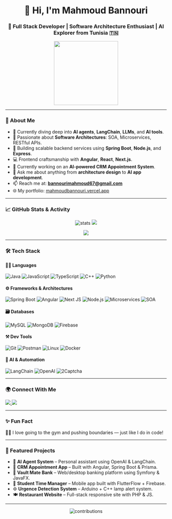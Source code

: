 <h1 align="center">👋 Hi, I'm Mahmoud Bannouri</h1>
<h3 align="center">🚀 Full Stack Developer | Software Architecture Enthusiast | AI Explorer from Tunisia 🇹🇳</h3>

<p align="center">
  <img src="https://media.giphy.com/media/f3iwJFOVOwuy7K6FFw/giphy.gif" width="200"/>
</p>

---

### 🧠 About Me

- 🌱 Currently diving deep into **AI agents**, **LangChain**, **LLMs**, and **AI tools**.
- 🧩 Passionate about **Software Architectures**: SOA, Microservices, RESTful APIs.
- 🧰 Building scalable backend services using **Spring Boot**, **Node.js**, and **Express**.
- 💻 Frontend craftsmanship with **Angular**, **React**, **Next.js**.
- 🔭 Currently working on an **AI-powered CRM Appointment System**.
- 💬 Ask me about anything from **architecture design** to **AI app development**.
- 📫 Reach me at: **bannourimahmoud67@gmail.com**
- 🌐 My portfolio: [mahmoudbannouri.vercel.app](https://mahmoudbannouri.vercel.app/)

---

### 📈 GitHub Stats & Activity

<p align="center">
  <img src="https://github-readme-stats.vercel.app/api?username=mahmoudbannouri&show_icons=true&theme=radical" alt="stats" />
  <img src="https://streak-stats.demolab.com?user=mahmoudbannouri&theme=radical" />
</p>

<p align="center">
  <img src="https://github-profile-trophy.vercel.app/?username=mahmoudbannouri&theme=radical&no-frame=true&no-bg=true&margin-w=4" />
</p>

---

### 🛠️ Tech Stack

#### 👨‍💻 Languages
![Java](https://img.shields.io/badge/Java-ED8B00?style=for-the-badge&logo=java&logoColor=white)
![JavaScript](https://img.shields.io/badge/JavaScript-F0DB4F?style=for-the-badge&logo=javascript&logoColor=black)
![TypeScript](https://img.shields.io/badge/TypeScript-007ACC?style=for-the-badge&logo=typescript&logoColor=white)
![C++](https://img.shields.io/badge/C++-00599C?style=for-the-badge&logo=c%2B%2B&logoColor=white)
![Python](https://img.shields.io/badge/Python-3670A0?style=for-the-badge&logo=python&logoColor=white)

#### ⚙️ Frameworks & Architectures
![Spring Boot](https://img.shields.io/badge/Spring%20Boot-6DB33F?style=for-the-badge&logo=springboot&logoColor=white)
![Angular](https://img.shields.io/badge/Angular-DD0031?style=for-the-badge&logo=angular&logoColor=white)
![Next JS](https://img.shields.io/badge/NextJS-000000?style=for-the-badge&logo=next.js&logoColor=white)
![Node.js](https://img.shields.io/badge/Node.js-339933?style=for-the-badge&logo=nodedotjs&logoColor=white)
![Microservices](https://img.shields.io/badge/Microservices-00BFFF?style=for-the-badge&logoColor=white)
![SOA](https://img.shields.io/badge/SOA-008080?style=for-the-badge)

#### 🗃️ Databases
![MySQL](https://img.shields.io/badge/MySQL-00758F?style=for-the-badge&logo=mysql&logoColor=white)
![MongoDB](https://img.shields.io/badge/MongoDB-4EA94B?style=for-the-badge&logo=mongodb&logoColor=white)
![Firebase](https://img.shields.io/badge/Firebase-ffca28?style=for-the-badge&logo=firebase&logoColor=black)

#### ⚒️ Dev Tools
![Git](https://img.shields.io/badge/Git-F1502F?style=for-the-badge&logo=git&logoColor=white)
![Postman](https://img.shields.io/badge/Postman-FF6C37?style=for-the-badge&logo=postman&logoColor=white)
![Linux](https://img.shields.io/badge/Linux-FCC624?style=for-the-badge&logo=linux&logoColor=black)
![Docker](https://img.shields.io/badge/Docker-2496ED?style=for-the-badge&logo=docker&logoColor=white)

#### 🧪 AI & Automation
![LangChain](https://img.shields.io/badge/LangChain-4B4B4B?style=for-the-badge)
![OpenAI](https://img.shields.io/badge/OpenAI-412991?style=for-the-badge&logo=openai&logoColor=white)
![2Captcha](https://img.shields.io/badge/2Captcha-0e74b4?style=for-the-badge)

---

### 🌍 Connect With Me

<p align="left">
  <a href="https://linkedin.com/in/mahmoudbannouri" target="blank">
    <img src="https://img.shields.io/badge/LinkedIn-0A66C2?style=for-the-badge&logo=linkedin&logoColor=white"/>
  </a>
  <a href="https://fb.com/mahmoudbannouri" target="blank">
    <img src="https://img.shields.io/badge/Facebook-1877F2?style=for-the-badge&logo=facebook&logoColor=white"/>
  </a>
</p>

---

### ✨ Fun Fact

🏋️‍♂️ I love going to the gym and pushing boundaries — just like I do in code!

---

### 📌 Featured Projects

- 🧠 **AI Agent System** – Personal assistant using OpenAI & LangChain.
- 🏢 **CRM Appointment App** – Built with Angular, Spring Boot & Prisma.
- 🏦 **Vault Mate Bank** – Web/desktop banking platform using Symfony & JavaFX.
- 📱 **Student Time Manager** – Mobile app built with FlutterFlow + Firebase.
- ⚙️ **Urgence Detection System** – Arduino + C++ lamp alert system.
- 🍽️ **Restaurant Website** – Full-stack responsive site with PHP & JS.

---

<p align="center">
  <img src="https://activity-graph.herokuapp.com/graph?username=mahmoudbannouri&bg_color=000000&color=00ffff&line=00ffff&point=ffffff&area=true&hide_border=true" alt="contributions" />
</p>

